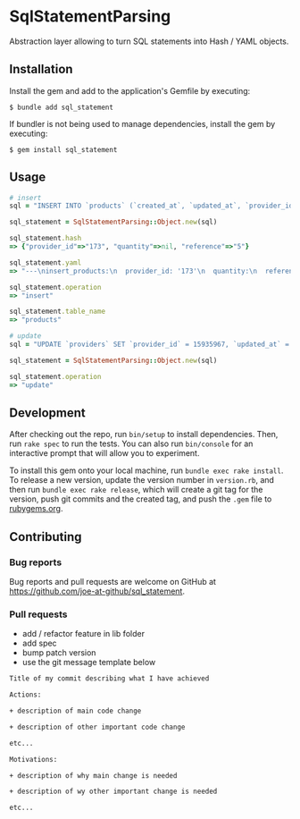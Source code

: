# SqlStatementParsing

Abstraction layer allowing to turn SQL statements into Hash / YAML objects.

## Installation

Install the gem and add to the application's Gemfile by executing:

    $ bundle add sql_statement

If bundler is not being used to manage dependencies, install the gem by executing:

    $ gem install sql_statement

## Usage
```ruby
# insert
sql = "INSERT INTO `products` (`created_at`, `updated_at`, `provider_id`, `reference`, `quantity`) VALUES ('2022-07-28 14:57:15', '2022-07-28 14:57:15', 173, '5')"

sql_statement = SqlStatementParsing::Object.new(sql)

sql_statement.hash
=> {"provider_id"=>"173", "quantity"=>nil, "reference"=>"5"}

sql_statement.yaml
=> "---\ninsert_products:\n  provider_id: '173'\n  quantity:\n  reference: '5'\n"

sql_statement.operation
=> "insert"

sql_statement.table_name
=> "products"

# update
sql = "UPDATE `providers` SET `provider_id` = 15935967, `updated_at` = '2022-07-28 09:34:00', `id` = 15436376, `status` = 'live' WHERE `providers`.`id` = 15436376"

sql_statement = SqlStatementParsing::Object.new(sql)

sql_statement.operation
=> "update"
```

## Development

After checking out the repo, run `bin/setup` to install dependencies. Then, run `rake spec` to run the tests. You can also run `bin/console` for an interactive prompt that will allow you to experiment.

To install this gem onto your local machine, run `bundle exec rake install`. To release a new version, update the version number in `version.rb`, and then run `bundle exec rake release`, which will create a git tag for the version, push git commits and the created tag, and push the `.gem` file to [rubygems.org](https://rubygems.org).

## Contributing

### Bug reports
Bug reports and pull requests are welcome on GitHub at https://github.com/joe-at-github/sql_statement.


### Pull requests
- add / refactor feature in lib folder
- add spec
- bump patch version
- use the git message template below

```bash
Title of my commit describing what I have achieved

Actions:

+ description of main code change

+ description of other important code change

etc...

Motivations:

+ description of why main change is needed

+ description of wy other important change is needed

etc...

```